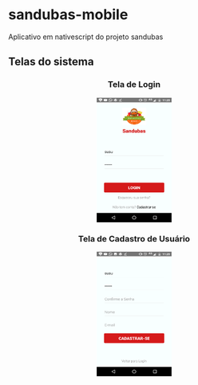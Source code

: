 # sandubas-mobile
Aplicativo em nativescript do projeto sandubas

<h2>Telas do sistema</h2>
<div align="center">
	<h3>Tela de Login</h3>
	<img align="center" src="images/login.png" height="250" width="150" alt="" />
</div>
<div align="center">
	<h3 align="center">Tela de Cadastro de Usuário</h3>
	<img align="center" src="images/cadastro.png" height="250" width="150" alt="" />
</div>
